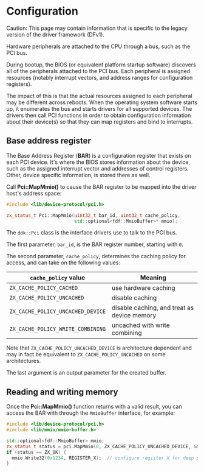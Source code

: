<!--
    (C) Copyright 2018 The Fuchsia Authors. All rights reserved.
    Use of this source code is governed by a BSD-style license that can be
    found in the LICENSE file.
-->

# Configuration

Caution: This page may contain information that is specific to the legacy
version of the driver framework (DFv1).

Hardware peripherals are attached to the CPU through a bus, such as the PCI bus.

During bootup, the BIOS (or equivalent platform startup software)
discovers all of the peripherals attached to the PCI bus.
Each peripheral is assigned resources (notably interrupt vectors,
and address ranges for configuration registers).

The impact of this is that the actual resources assigned to each peripheral may
be different across reboots.
When the operating system software starts up, it enumerates
the bus and starts drivers for all supported devices.
The drivers then call PCI functions in order to obtain configuration information about
their device(s) so that they can map registers and bind to interrupts.

## Base address register

The Base Address Register (**BAR**) is a configuration register that exists on each
PCI device.
It's where the BIOS stores information about the device, such as the assigned interrupt vector
and addresses of control registers.
Other, device specific information, is stored there as well.

Call **Pci::MapMmio()**
to cause the BAR register to be mapped into the driver host's address space:

```cpp
#include <lib/device-protocol/pci.h>

zx_status_t Pci::MapMmio(uint32_t bar_id, uint32_t cache_policy,
                         std::optional<fdf::MmioBuffer>* mmio);
```

The `ddk::Pci` class is the interface drivers use to talk to the PCI bus.

The first parameter, `bar_id`, is the BAR register number, starting with `0`.

The second parameter, `cache_policy`, determines the caching policy for access,
and can take on the following values:

`cache_policy` value                | Meaning
------------------------------------|---------------------
`ZX_CACHE_POLICY_CACHED`            | use hardware caching
`ZX_CACHE_POLICY_UNCACHED`          | disable caching
`ZX_CACHE_POLICY_UNCACHED_DEVICE`   | disable caching, and treat as device memory
`ZX_CACHE_POLICY_WRITE_COMBINING`   | uncached with write combining

Note that `ZX_CACHE_POLICY_UNCACHED_DEVICE` is architecture dependent
and may in fact be equivalent to `ZX_CACHE_POLICY_UNCACHED` on some architectures.

The last argument is an output parameter for the created buffer.

## Reading and writing memory

Once the **Pci::MapMmio()**
function returns with a valid result, you can access the BAR with through the `MmioBuffer` interface, for example:

```cpp
#include <lib/device-protocol/pci.h>
#include <lib/mmio/mmio-buffer.h>

std::optional<fdf::MmioBuffer> mmio;
zx_status_t status = pci.MapMmio(0, ZX_CACHE_POLICY_UNCACHED_DEVICE, &mmio);
if (status == ZX_OK) {
  mmio.Write32(0x1234, REGISTER_X);  // configure register X for deep sleep mode
}
```
